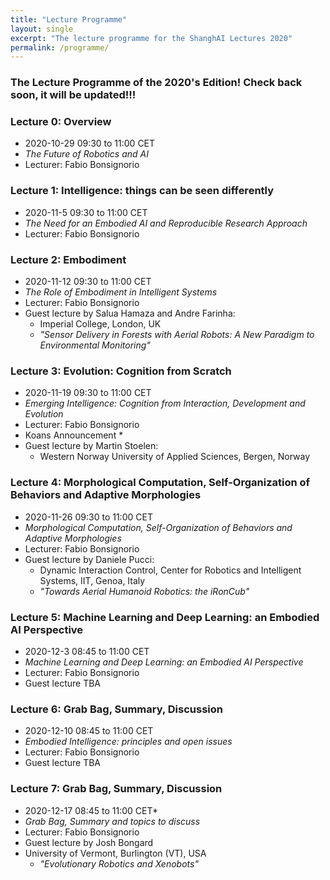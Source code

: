 ```yaml
---
title: "Lecture Programme"
layout: single
excerpt: "The lecture programme for the ShanghAI Lectures 2020"
permalink: /programme/
---
```


### The Lecture Programme of the 2020's Edition! Check back soon, it will be updated!!!

### Lecture 0: Overview
* 2020-10-29  09:30 to 11:00 CET 
* *The Future of Robotics and AI* 
* Lecturer: Fabio Bonsignorio


### Lecture 1: Intelligence: things can be seen differently
* 2020-11-5 09:30 to 11:00 CET 
* *The Need for an Embodied AI and Reproducible Research Approach* 
* Lecturer: Fabio Bonsignorio


### Lecture 2: Embodiment
* 2020-11-12 09:30 to 11:00 CET 
* *The Role of Embodiment in Intelligent Systems* 
* Lecturer: Fabio Bonsignorio
* Guest lecture by Salua Hamaza and Andre Farinha: 
  * Imperial College, London, UK
  * *"Sensor Delivery in Forests with Aerial Robots: A New Paradigm to Environmental Monitoring"*

### Lecture 3: Evolution: Cognition from Scratch
* 2020-11-19 09:30 to 11:00 CET 
* *Emerging Intelligence: Cognition from Interaction, Development and Evolution* 
* Lecturer: Fabio Bonsignorio
* Koans Announcement * 
* Guest lecture by Martin Stoelen: 
  * Western Norway University of Applied Sciences, Bergen, Norway


### Lecture 4: Morphological Computation, Self-Organization of Behaviors and Adaptive Morphologies
* 2020-11-26 09:30 to 11:00 CET
* *Morphological Computation, Self-Organization of Behaviors and Adaptive Morphologies* 
* Lecturer: Fabio Bonsignorio
* Guest lecture by Daniele Pucci: 
  *  Dynamic Interaction Control, Center for Robotics and Intelligent Systems, IIT, Genoa, Italy
  * *"Towards Aerial Humanoid Robotics: the iRonCub"* 


### Lecture 5: Machine Learning and Deep Learning: an Embodied AI Perspective
* 2020-12-3  08:45 to 11:00 CET
* *Machine Learning and Deep Learning: an Embodied AI Perspective*  
* Lecturer: Fabio Bonsignorio  
*  Guest lecture TBA

### Lecture  6: Grab Bag, Summary, Discussion
* 2020-12-10 08:45 to 11:00 CET
* *Embodied Intelligence: principles and open issues*
* Lecturer: Fabio Bonsignorio
*  Guest lecture TBA
  

### Lecture  7: Grab Bag, Summary, Discussion
* 2020-12-17 08:45 to 11:00 CET*
* *Grab Bag, Summary and topics to discuss* 
* Lecturer: Fabio Bonsignorio
*  Guest lecture by Josh Bongard
* University of Vermont, Burlington (VT), USA
  * *"Evolutionary Robotics and Xenobots"*






  


